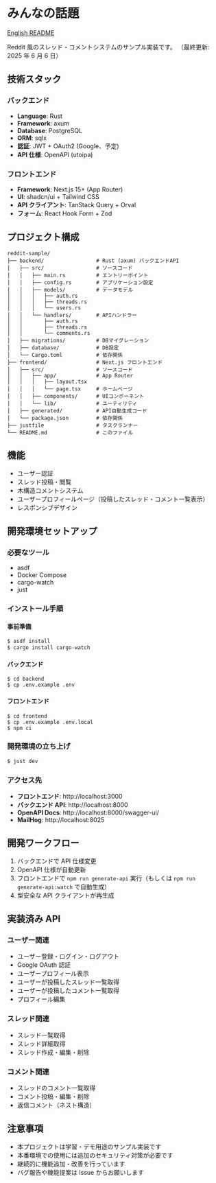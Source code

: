 # みんなの話題

[English README](./README.en.md)

Reddit 風のスレッド・コメントシステムのサンプル実装です。
（最終更新: 2025 年 6 月 6 日）

## 技術スタック

### バックエンド

- **Language**: Rust
- **Framework**: axum
- **Database**: PostgreSQL
- **ORM**: sqlx
- **認証**: JWT + OAuth2 (Google、予定)
- **API 仕様**: OpenAPI (utoipa)

### フロントエンド

- **Framework**: Next.js 15+ (App Router)
- **UI**: shadcn/ui + Tailwind CSS
- **API クライアント**: TanStack Query + Orval
- **フォーム**: React Hook Form + Zod

## プロジェクト構成

```
reddit-sample/
├── backend/                 # Rust (axum) バックエンドAPI
│   ├── src/                 # ソースコード
│   │   ├── main.rs          # エントリーポイント
│   │   ├── config.rs        # アプリケーション設定
│   │   ├── models/          # データモデル
│   │   │   ├── auth.rs
│   │   │   ├── threads.rs
│   │   │   └── users.rs
│   │   └── handlers/        # APIハンドラー
│   │       ├── auth.rs
│   │       ├── threads.rs
│   │       └── comments.rs
│   ├── migrations/          # DBマイグレーション
│   ├── database/            # DB設定
│   └── Cargo.toml           # 依存関係
├── frontend/                # Next.js フロントエンド
│   ├── src/                 # ソースコード
│   │   ├── app/             # App Router
│   │   │   ├── layout.tsx
│   │   │   └── page.tsx     # ホームページ
│   │   ├── components/      # UIコンポーネント
│   │   └── lib/             # ユーティリティ
│   ├── generated/           # API自動生成コード
│   └── package.json         # 依存関係
├── justfile                 # タスクランナー
└── README.md                # このファイル
```

## 機能

- ユーザー認証
- スレッド投稿・閲覧
- 木構造コメントシステム
- ユーザープロフィールページ（投稿したスレッド・コメント一覧表示）
- レスポンシブデザイン

## 開発環境セットアップ

### 必要なツール

- asdf
- Docker Compose
- cargo-watch
- just

### インストール手順

#### 事前準備

```bash
$ asdf install
$ cargo install cargo-watch
```

#### バックエンド

```shell
$ cd backend
$ cp .env.example .env
```

#### フロントエンド

```shell
$ cd frontend
$ cp .env.example .env.local
$ npm ci
```

### 開発環境の立ち上げ

```bash
$ just dev
```

### アクセス先

- **フロントエンド**: http://localhost:3000
- **バックエンド API**: http://localhost:8000
- **OpenAPI Docs**: http://localhost:8000/swagger-ui/
- **MailHog**: http://localhost:8025

## 開発ワークフロー

1. バックエンドで API 仕様変更
2. OpenAPI 仕様が自動更新
3. フロントエンドで `npm run generate-api` 実行（もしくは `npm run generate-api:watch` で自動生成）
4. 型安全な API クライアントが再生成

## 実装済み API

### ユーザー関連

- ユーザー登録・ログイン・ログアウト
- Google OAuth 認証
- ユーザープロフィール表示
- ユーザーが投稿したスレッド一覧取得
- ユーザーが投稿したコメント一覧取得
- プロフィール編集

### スレッド関連

- スレッド一覧取得
- スレッド詳細取得
- スレッド作成・編集・削除

### コメント関連

- スレッドのコメント一覧取得
- コメント投稿・編集・削除
- 返信コメント（ネスト構造）

## 注意事項

- 本プロジェクトは学習・デモ用途のサンプル実装です
- 本番環境での使用には追加のセキュリティ対策が必要です
- 継続的に機能追加・改善を行っています
- バグ報告や機能提案は Issue からお願いします
